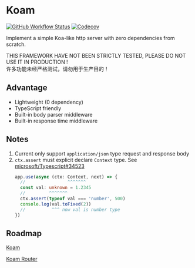 # Koam

[![GitHub Workflow Status](https://img.shields.io/github/actions/workflow/status/mutoe/koam/test.yml?style=for-the-badge)](https://github.com/mutoe/koam/actions)
[![Codecov](https://img.shields.io/codecov/c/github/mutoe/koam?style=for-the-badge&token=wpwmuKKaJX)](https://app.codecov.io/gh/mutoe/koam)

Implement a simple Koa-like http server with zero dependencies from scratch.

THIS FRAMEWORK HAVE NOT BEEN STRICTLY TESTED, PLEASE DO NOT USE IT IN PRODUCTION !  
许多功能未经严格测试，请勿用于生产目的！

## Advantage

- Lightweight (0 dependency)
- TypeScript friendly
- Built-in body parser middleware
- Built-in response time middleware

## Notes

1. Current only support `application/json` type request and response body
2. `ctx.assert` must explicit declare `Context` type. See [microsoft/Typescript#34523](https://github.com/microsoft/TypeScript/issues/34523)
   ```ts example.ts
   app.use(async (ctx: Context, next) => {
     //                ^^^^^^^
     const val: unknown = 1.2345
     //         ^^^^^^^
     ctx.assert(typeof val === 'number', 500)
     console.log(val.toFixed(2))
     //          ^^^ now val is number type
   })
   ```

## Roadmap

[Koam](https://github.com/mutoe/koam/tree/main/packages/koam#roadmap)

[Koam Router](https://github.com/mutoe/koam/tree/main/packages/koam-router#roadmap)
